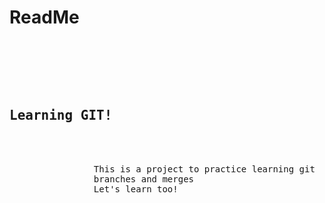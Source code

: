 # ReadMe
<pre>
    <div class="container">
        <div class="block two first">
            <h2>Learning GIT!</h2>
            <div class="wrap">
                This is a project to practice learning git
                branches and merges
                Let's learn too!
            </div>
        </div>
    </div>
</pre